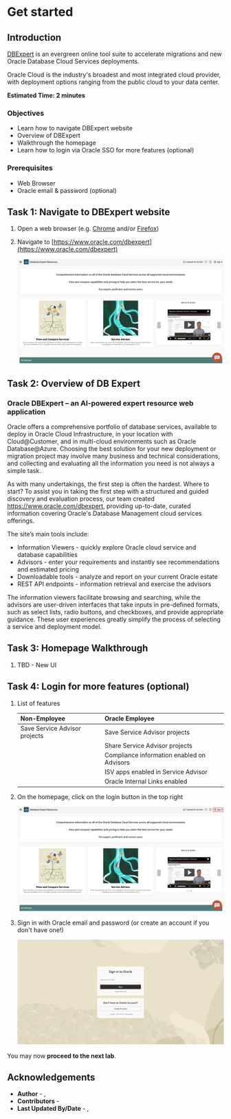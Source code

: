# Get started

## Introduction

[DBExpert](www.oracle.com/dbexpert) is an evergreen online tool suite to accelerate migrations and new Oracle Database Cloud Services deployments. 

Oracle Cloud is the industry's broadest and most integrated cloud provider, with deployment options ranging from the public cloud to your data center.

**Estimated Time: 2 minutes**

### **Objectives**

- Learn how to navigate DBExpert website
- Overview of DBExpert
- Walkthrough the homepage
- Learn how to login via Oracle SSO for more features (optional) 

### **Prerequisites**
- Web Browser
- Oracle email & password (optional)

## Task 1: Navigate to DBExpert website

1. Open a web browser (e.g. [Chrome](https://www.google.com/chrome/browser-tools/) and/or [Firefox](https://www.mozilla.org/en-US/firefox/all/))

2. Navigate to [https://www.oracle.com/dbexpert](https://www.oracle.com/dbexpert)

    ![DBExpert Homepage](./images/homepage.png " ")


## Task 2: Overview of DB Expert

### Oracle DBExpert – an AI-powered expert resource web application ###

Oracle offers a comprehensive portfolio of database services, available to deploy in Oracle Cloud Infrastructure, in your location with Cloud@Customer, and in multi-cloud environments such as Oracle Database@Azure.   Choosing the best solution for your new deployment or migration project may involve many business and technical considerations, and collecting and evaluating all the information you need is not always a simple task.

As with many undertakings, the first step is often the hardest.  Where to start?  To assist you in taking the first step with a structured and guided discovery and evaluation process, our team created https://www.oracle.com/dbexpert, providing up-to-date, curated information covering Oracle's Database Management cloud services offerings.

The site’s main tools include:
- Information Viewers - quickly explore Oracle cloud service and database capabilities
- Advisors - enter your requirements and instantly see recommendations and estimated pricing
- Downloadable tools - analyze and report on your current Oracle estate
- REST API endpoints - information retrieval and exercise the advisors

The information viewers facilitate browsing and searching, while the advisors are user-driven interfaces that take inputs in pre-defined formats, such as select lists, radio buttons, and checkboxes, and provide appropriate guidance. These user experiences greatly simplify the process of selecting a service and deployment model.

## Task 3: Homepage Walkthrough

1. TBD - New UI

## Task 4: Login for more features (optional)

1. List of features 

    | Non-Employee      | Oracle Employee |
    | -------- | --------- |
    | Save Service Advisor projects  | Save Service Advisor projects  |
    |  | Share Service Advisor projects       |
    |  | Compliance information enabled on Advisors |
    |  | ISV apps enabled in Service Advisor |
    |  | Oracle Internal Links enabled |
    

2. On the homepage, click on the login button in the top right

    ![DBExpert Homepage Login](./images/homepage_login.png " ")

3. Sign in with Oracle email and password (or create an account if you don't have one!)

    ![Oracle Login](./images/login.png " ")


You may now **proceed to the next lab**.

## Acknowledgements
* **Author** - [](var:author_names), [](var:group_name)
* **Contributors** -  [](var:contributors_names)
* **Last Updated By/Date** - [](var:author_names), [](var:last_updated)